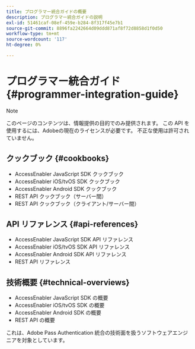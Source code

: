 ```yaml
---
title: プログラマー統合ガイドの概要
description: プログラマー統合ガイドの説明
exl-id: 51461caf-08ef-459e-b284-8f317f45e7b1
source-git-commit: 8896fa2242664d09ddd871af8f72d8858d1f0d50
workflow-type: tm+mt
source-wordcount: '117'
ht-degree: 0%

---
```


# プログラマー統合ガイド {#programmer-integration-guide}


>[!NOTE]
>
>このページのコンテンツは、情報提供の目的でのみ提供されます。 この API を使用するには、Adobeの現在のライセンスが必要です。 不正な使用は許可されていません。
>

## クックブック {#cookbooks}

* AccessEnabler JavaScript SDK クックブック
* AccessEnabler iOS/tvOS SDK クックブック
* AccessEnabler Android SDK クックブック
* REST API クックブック（サーバー間）
* REST API クックブック（クライアント/サーバー間）

## API リファレンス {#api-references}

* AccessEnabler JavaScript SDK API リファレンス
* AccessEnabler iOS/tvOS SDK API リファレンス
* AccessEnabler Android SDK API リファレンス
* REST API リファレンス

## 技術概要 {#technical-overviews}

* AccessEnabler JavaScript SDK の概要
* AccessEnabler iOS/tvOS SDK の概要
* AccessEnabler Android SDK の概要
* REST API の概要

これは、Adobe Pass Authentication 統合の技術面を扱うソフトウェアエンジニアを対象としています。

<!--

>[!MORELIKETHIS]
>
>* Entitlement Flow
>* Programmer Use Cases
>* Error Reporting
>* Identifying Protected Resources
>* Temp Pass
>* Integrating the Media Token Verifier
>* User Metadata
>* Tracking Data in Adobe Pass Authentication
-->
